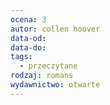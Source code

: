```yaml
---
ocena: 3
autor: collen hoover
data-od: 
data-do: 
tags:
  - przeczytane
rodzaj: romans
wydawnictwo: otwarte
---
```


